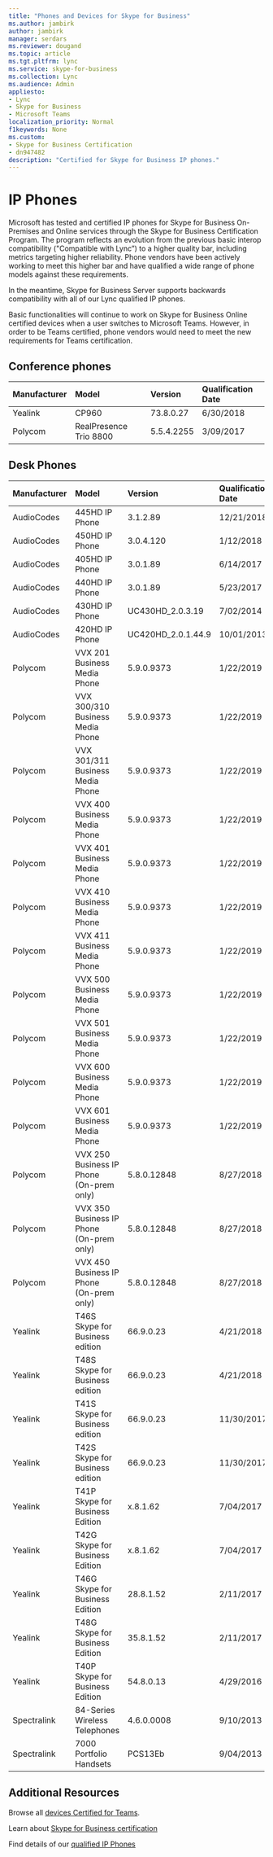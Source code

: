```yaml
---
title: "Phones and Devices for Skype for Business"
ms.author: jambirk
author: jambirk
manager: serdars
ms.reviewer: dougand
ms.topic: article
ms.tgt.pltfrm: lync
ms.service: skype-for-business
ms.collection: Lync
ms.audience: Admin
appliesto:
- Lync
- Skype for Business 
- Microsoft Teams
localization_priority: Normal
f1keywords: None
ms.custom:
- Skype for Business Certification
- dn947482
description: "Certified for Skype for Business IP phones."
---
```


# IP Phones

Microsoft has tested and certified IP phones for Skype for Business On-Premises and Online services through the Skype for Business Certification Program. The program reflects an evolution from the previous basic interop compatibility ("Compatible with Lync”) to a higher quality bar, including metrics targeting higher reliability. Phone vendors have been actively working to meet this higher bar and have qualified a wide range of phone models against these requirements.

In the meantime, Skype for Business Server supports backwards compatibility with all of our Lync qualified IP phones.

Basic functionalities will continue to work on Skype for Business Online certified devices when a user switches to Microsoft Teams. However, in order to be Teams certified, phone vendors would need to meet the new requirements for Teams certification.

## Conference phones

|Manufacturer | Model| Version| Qualification Date|
|:--- |:--- |:--- |:--- |
| Yealink| CP960| 73.8.0.27| 6/30/2018|
| Polycom| RealPresence Trio 8800| 5.5.4.2255| 3/09/2017|

## Desk Phones

|Manufacturer | Model| Version| Qualification Date|
|:--- |:--- |:--- |:--- |
| AudioCodes |445HD IP Phone|3.1.2.89 |12/21/2018|
| AudioCodes |450HD IP Phone|3.0.4.120 |1/12/2018|
| AudioCodes |405HD IP Phone|3.0.1.89 |6/14/2017|
| AudioCodes |440HD IP Phone|3.0.1.89 |5/23/2017|
| AudioCodes |430HD IP Phone|UC430HD_2.0.3.19 |7/02/2014|
| AudioCodes |420HD IP Phone|UC420HD_2.0.1.44.9 |10/01/2013|
| Polycom |VVX 201 Business Media Phone|5.9.0.9373 |1/22/2019|
| Polycom |VVX 300/310 Business Media Phone|5.9.0.9373 |1/22/2019|
| Polycom |VVX 301/311 Business Media Phone|5.9.0.9373 |1/22/2019|
| Polycom |VVX 400 Business Media Phone|5.9.0.9373 |1/22/2019|
| Polycom |VVX 401 Business Media Phone|5.9.0.9373 |1/22/2019|
| Polycom |VVX 410 Business Media Phone|5.9.0.9373 |1/22/2019|
| Polycom |VVX 411 Business Media Phone|5.9.0.9373 |1/22/2019|
| Polycom |VVX 500 Business Media Phone|5.9.0.9373 |1/22/2019|
| Polycom |VVX 501 Business Media Phone|5.9.0.9373 |1/22/2019|
| Polycom |VVX 600 Business Media Phone|5.9.0.9373 |1/22/2019|
| Polycom |VVX 601 Business Media Phone|5.9.0.9373 |1/22/2019|
| Polycom |VVX 250 Business IP Phone (On-prem only)|5.8.0.12848 |8/27/2018|
| Polycom |VVX 350 Business IP Phone (On-prem only)|5.8.0.12848 |8/27/2018|
| Polycom |VVX 450 Business IP Phone (On-prem only)|5.8.0.12848 |8/27/2018|
| Yealink |T46S Skype for Business edition |66.9.0.23 |4/21/2018|
| Yealink |T48S Skype for Business edition |66.9.0.23 |4/21/2018|
| Yealink |T41S Skype for Business edition |66.9.0.23 |11/30/2017|
| Yealink |T42S Skype for Business edition |66.9.0.23 |11/30/2017|
| Yealink |T41P Skype for Business Edition |x.8.1.62 |7/04/2017|
| Yealink |T42G Skype for Business Edition |x.8.1.62 |7/04/2017|
| Yealink |T46G Skype for Business Edition |28.8.1.52 |2/11/2017|
| Yealink |T48G Skype for Business Edition |35.8.1.52 |2/11/2017|
| Yealink |T40P Skype for Business Edition |54.8.0.13 |4/29/2016|
| Spectralink |84-Series Wireless Telephones |4.6.0.0008 |9/10/2013|
| Spectralink |7000 Portfolio Handsets |PCS13Eb |9/04/2013|

## Additional Resources

Browse all [devices Certified for Teams](http://products.office.com/microsoft-teams/across-devices/devices).

Learn about [Skype for Business certification](overview.md)

Find details of our [qualified IP Phones](../lync-cert/ip-phones.md)
